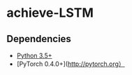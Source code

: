 # achieve-LSTM

## Dependencies
* [Python 3.5+](https://www.continuum.io/downloads)
* [PyTorch 0.4.0+](http://pytorch.org）
